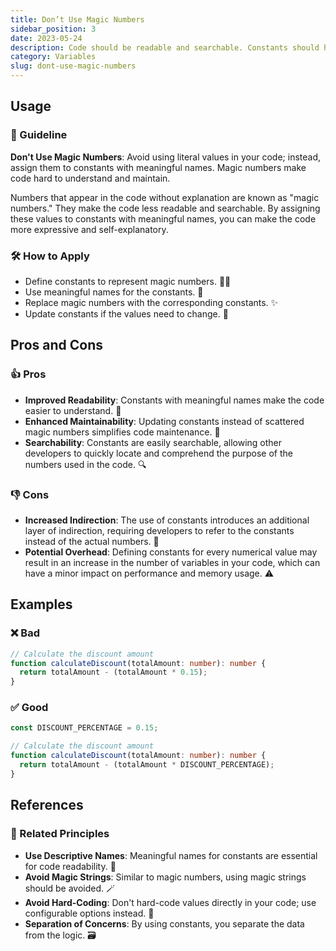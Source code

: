 ```yaml
---
title: Don’t Use Magic Numbers
sidebar_position: 3
date: 2023-05-24
description: Code should be readable and searchable. Constants should have a name. Use searchable names.
category: Variables
slug: dont-use-magic-numbers
---
```

## Usage

### 📝 Guideline
**Don't Use Magic Numbers**: Avoid using literal values in your code; instead, assign them to constants with meaningful names. Magic numbers make code hard to understand and maintain.

Numbers that appear in the code without explanation are known as "magic numbers." They make the code less readable and searchable. By assigning these values to constants with meaningful names, you can make the code more expressive and self-explanatory.

### 🛠️ How to Apply
- Define constants to represent magic numbers. 🧙‍♂️
- Use meaningful names for the constants. 🌟
- Replace magic numbers with the corresponding constants. ✨
- Update constants if the values need to change. 🔄

## Pros and Cons

### 👍 Pros
- **Improved Readability**: Constants with meaningful names make the code easier to understand. 📖
- **Enhanced Maintainability**: Updating constants instead of scattered magic numbers simplifies code maintenance. 🔧
- **Searchability**: Constants are easily searchable, allowing other developers to quickly locate and comprehend the purpose of the numbers used in the code. 🔍

### 👎 Cons
-   **Increased Indirection**: The use of constants introduces an additional layer of indirection, requiring developers to refer to the constants instead of the actual numbers. 🔄
-   **Potential Overhead**: Defining constants for every numerical value may result in an increase in the number of variables in your code, which can have a minor impact on performance and memory usage. ⚠️

## Examples

### ❌ Bad
```typescript
// Calculate the discount amount
function calculateDiscount(totalAmount: number): number {
  return totalAmount - (totalAmount * 0.15);
}
```

### ✅ Good
```typescript
const DISCOUNT_PERCENTAGE = 0.15;

// Calculate the discount amount
function calculateDiscount(totalAmount: number): number {
  return totalAmount - (totalAmount * DISCOUNT_PERCENTAGE);
}
```

## References

### 🔀 Related Principles
- **Use Descriptive Names**: Meaningful names for constants are essential for code readability. 🌈
- **Avoid Magic Strings**: Similar to magic numbers, using magic strings should be avoided. 🪄
- **Avoid Hard-Coding**: Don't hard-code values directly in your code; use configurable options instead. 🚫
- **Separation of Concerns**: By using constants, you separate the data from the logic. 🗃️
